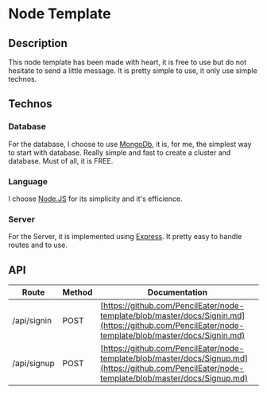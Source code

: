 # Node Template

## Description

This node template has been made with heart, it is free to use but do not hesitate to send a little message.
It is pretty simple to use, it only use simple technos.

## Technos

### Database
For the database, I choose to use [MongoDb](https://www.mongodb.com/), it is, for me, the simplest way to start with database. Really simple and fast to create a cluster and database. Must of all, it is FREE.

### Language
I choose [Node.JS](https://www.nodejs.org) for its simplicity and it's efficience.

### Server
For the Server, it is implemented using [Express](https://expressjs.com/).
It pretty easy to handle routes and to use.

## API

|Route|Method|Documentation|
|--|--|--|
|/api/signin|POST|[https://github.com/PencilEater/node-template/blob/master/docs/Signin.md](https://github.com/PencilEater/node-template/blob/master/docs/Signin.md) |
|/api/signup|POST| [https://github.com/PencilEater/node-template/blob/master/docs/Signup.md](https://github.com/PencilEater/node-template/blob/master/docs/Signup.md) |